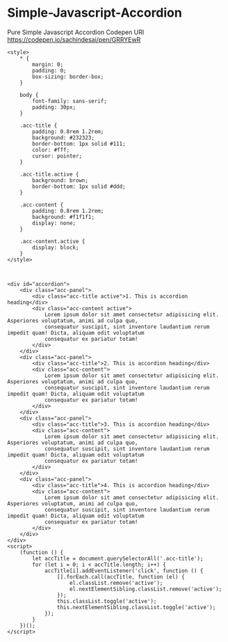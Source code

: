 # Simple-Javascript-Accordion
Pure Simple Javascript Accordion
Codepen URl https://codepen.io/sachindesai/pen/GRRYEwR

    <style>
        * {
            margin: 0;
            padding: 0;
            box-sizing: border-box;
        }

        body {
            font-family: sans-serif;
            padding: 30px;
        }

        .acc-title {
            padding: 0.8rem 1.2rem;
            background: #232323;
            border-bottom: 1px solid #111;
            color: #fff;
            cursor: pointer;
        }

        .acc-title.active {
            background: brown;
            border-bottom: 1px solid #ddd;
        }

        .acc-content {
            padding: 0.8rem 1.2rem;
            background: #f1f1f1;
            display: none;
        }

        .acc-content.active {
            display: block;
        }
    </style>



    <div id="accordion">
        <div class="acc-panel">
            <div class="acc-title active">1. This is accordion heading</div>
            <div class="acc-content active">
                Lorem ipsum dolor sit amet consectetur adipisicing elit. Asperiores voluptatum, animi ad culpa quo,
                consequatur suscipit, sint inventore laudantium rerum impedit quam! Dicta, aliquam odit voluptatum
                consequatur ex pariatur totam!
            </div>
        </div>
        <div class="acc-panel">
            <div class="acc-title">2. This is accordion heading</div>
            <div class="acc-content">
                Lorem ipsum dolor sit amet consectetur adipisicing elit. Asperiores voluptatum, animi ad culpa quo,
                consequatur suscipit, sint inventore laudantium rerum impedit quam! Dicta, aliquam odit voluptatum
                consequatur ex pariatur totam!
            </div>
        </div>
        <div class="acc-panel">
            <div class="acc-title">3. This is accordion heading</div>
            <div class="acc-content">
                Lorem ipsum dolor sit amet consectetur adipisicing elit. Asperiores voluptatum, animi ad culpa quo,
                consequatur suscipit, sint inventore laudantium rerum impedit quam! Dicta, aliquam odit voluptatum
                consequatur ex pariatur totam!
            </div>
        </div>
        <div class="acc-panel">
            <div class="acc-title">4. This is accordion heading</div>
            <div class="acc-content">
                Lorem ipsum dolor sit amet consectetur adipisicing elit. Asperiores voluptatum, animi ad culpa quo,
                consequatur suscipit, sint inventore laudantium rerum impedit quam! Dicta, aliquam odit voluptatum
                consequatur ex pariatur totam!
            </div>
        </div>
    </div>
    <script>
        (function () {
            let accTitle = document.querySelectorAll('.acc-title');
            for (let i = 0; i < accTitle.length; i++) {
                accTitle[i].addEventListener('click', function () {
                    [].forEach.call(accTitle, function (el) {
                        el.classList.remove('active');
                        el.nextElementSibling.classList.remove('active');
                    });
                    this.classList.toggle('active');
                    this.nextElementSibling.classList.toggle('active');
                });
            }
        })();
    </script>
